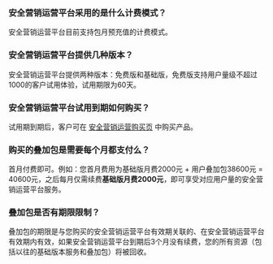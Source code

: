 ### 安全营销运营平台采用的是什么计费模式？
安全营销运营平台目前支持包月预充值的计费模式。


### 安全营销运营平台提供几种版本？
安全营销运营平台提供两种版本：免费版和基础版，免费版支持用户量级不超过1000的客户试用体验，试用期限为60天。

### 安全营销运营平台试用到期如何购买？
试用期到期后，客户可在 [安全营销运营购买页](https://buy.cloud.tencent.com/smop) 中购买产品。

### 购买的叠加包是需要每个月都支付么？
首月付费即可。例如：您首月费用为基础版月费2000元 + 用户叠加包38600元 = 40600元，之后每月仅需续费**基础版月费2000元**，即可享受对应用户量的安全营销运营平台服务。

### 叠加包是否有期限限制？
叠加包的期限是与您购买的安全营销运营平台有效期关联的、在安全营销运营平台有效期内有效，如果安全营销运营平台到期后3个月没有续费，您的所有资源（包括以往的基础版本服务和叠加包）将被回收。
